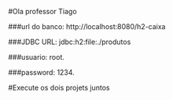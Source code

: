 #Ola professor Tiago

###url do banco: http://localhost:8080/h2-caixa

###JDBC URL: jdbc:h2:file:./produtos

###usuario: root.

###password: 1234.

#Execute os dois projets juntos 
